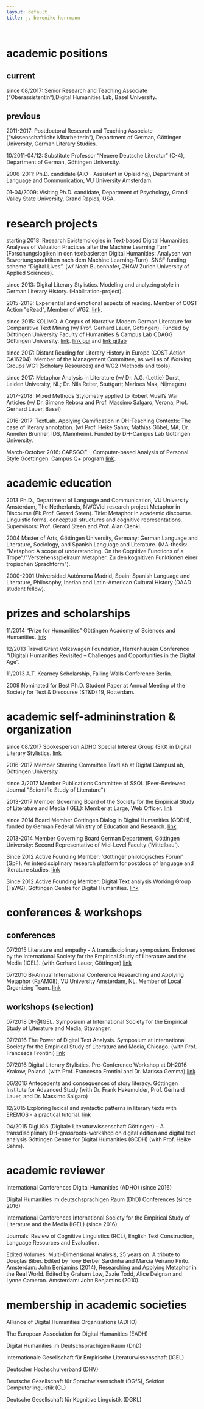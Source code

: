 ```yaml
---
layout: default
title: j. berenike herrmann

---
```


# academic positions
## current
since 08/2017: Senior Research and Teaching Associate (“Oberassistentin“),Digital Humanities Lab, Basel University.

## previous
2011-2017: Postdoctoral Research and Teaching Associate (“wissenschaftliche Mitarbeiterin“), Department of German, Göttingen University, German Literary Studies.

10/2011-04/12: Substitute Professor “Neuere Deutsche Literatur“ (C-4), Department of German, Göttingen University.

2006-2011: Ph.D. candidate (AiO - Assistent in Opleiding), Department of Language and Communication, VU University Amsterdam. 

01-04/2009: Visiting Ph.D. candidate, Department of Psychology, Grand Valley State University, Grand Rapids, USA.

# research projects

starting 2018: Research Epistemologies in Text-based Digital Humanities: Analyses of Valuation Practices after the Machine Learning Turn” (Forschungslogiken in den textbasierten Digital Humanities: Analysen von Bewertungspraktiken nach dem Machine Learning-Turn). SNSF funding scheme “Digital Lives”. (w/ Noah Bubenhofer, ZHAW Zurich University of Applied Sciences).

since 2013:	Digital Literary Stylistics. Modeling and analyzing style in German Literary History. (Habilitation-project).

2015-2018: Experiential and emotional aspects of reading. Member of COST Action "eRead", Member of WG2. [link](http://ereadcost.eu/).

since 2015: KOLIMO. A Corpus of Narrative Modern German Literature for Comparative Text Mining (w/ Prof. Gerhard Lauer, Göttingen). Funded by Göttingen University Faculty of Humanities & Campus Lab CDAGG Göttingen University. [link](https://www.kolimo.uni-goettingen.de/). [link gui](https://kolimo.uni-goettingen.de/index.html) and [link gitlab](https://gitlab.gwdg.de/kolimo/exist-app)

since 2017: Distant Reading for Literary History in Europe (COST Action CA16204). Member of the Management Committee, as well as of Working Groups WG1 (Scholary Resources) and WG2 (Methods and tools).

since 2017: Metaphor Analysis in Literature (w/ Dr. A.G. (Lettie) Dorst, Leiden University, NL; Dr. Nils Reiter, Stuttgart; Marloes Mak, Nijmegen)

2017-2018: Mixed Methods Stylometry applied to Robert Musil’s War Articles (w/ Dr. Simone Rebora and Prof. Massimo Salgaro, Verona, Prof. Gerhard Lauer, Basel)

2016-2017: TextLab. Applying Gamification in DH-Teaching Contexts: The case of literary annotation. (w/ Prof. Heike Sahm; Mathias Göbel, MA; Dr. Annelen Brunner, IDS, Mannheim). Funded by DH-Campus Lab Göttingen University.

March-October 2016: CAPSGOE – Computer-based Analysis of Personal Style Goettingen. Campus Q+ program [link](https://capsgoe.wordpress.com/).


# academic education

2013 		Ph.D., Department of Language and Communication, VU University Amsterdam, The Netherlands, NWOVici research project Metaphor in Discourse (PI: Prof. Gerard Steen). Title: Metaphor in academic discourse. Linguistic forms, conceptual structures and cognitive representations. Supervisors: Prof. Gerard Steen and Prof. Alan Cienki.

2004 		Master of Arts, Göttingen University, Germany: German Language and Literature, Sociology, and Spanish Language and Literature. (MA-thesis: "Metaphor: A scope of understanding. On the Cognitive Functions of a Trope"/"Verstehensspielraum Metapher. Zu den kognitiven Funktionen einer tropischen Sprachform"). 

2000-2001 	Universidad Autónoma Madrid, Spain: Spanish Language and Literature, Philosophy, Iberian and Latin-American Cultural History (DAAD student fellow).

# prizes and scholarships

11/2014	“Prize for Humanities” Göttingen Academy of Sciences and Humanities. [link](https://adw-goe.de/en/awards/categories/preis-fuer-geisteswissenschaften/preistraeger/)

12/2013	Travel Grant Volkswagen Foundation, Herrenhausen Conference “(Digital) Humanities Revisited – Challenges and Opportunities in the Digital Age”.

11/2013	A.T. Kearney Scholarship, Falling Walls Conference Berlin.

2009	Nominated for Best Ph.D. Student Paper at Annual Meeting of the Society for Text & Discourse (ST&D) 19, Rotterdam.

# academic self-admininstration & organization

since 08/2017	Spokesperson ADHO Special Interest Group (SIG) in Digital Literary Stylistics. [link](http://dls.hypotheses.org/)

2016-2017 		Member Steering Committee TextLab at Digital CampusLab, Göttingen University

since 3/2017 	Member Publications Committee of SSOL (Peer-Reviewed Journal "Scientific Study of Literature")

2013-2017	    Member Governing Board of the Society for the Empirical Study of Literature and Media (IGEL): Member at Large, Web Officer. [link](http://www.igel.uni-goettingen.de)

since 2014	Board Member Göttingen Dialog in Digital Humanities (GDDH), funded by German Federal Ministry of Education and Research. [link](http://www.gcdh.de/en/events/gottingen-dialog-digital-humanities)

2013-2014	  Member Governing Board German Department, Göttingen University: Second Representative of Mid-Level Faculty (‘Mittelbau’).

Since 2012	Active Founding Member: ‘Göttinger philologisches Forum’ (GpF). An interdisciplinary research platform for postdocs of language and literature studies. [link](http://www.uni-Göttingen.de/en/351956.html)

Since 2012	Active Founding Member: Digital Text analysis Working Group (TaWG), Göttingen Centre for Digital Humanities. [link](http://www.gcdh.de/en/research/digital-text-analysis/)

# conferences & workshops 

## conferences

07/2015 	Literature and empathy - A transdisciplinary symposium. Endorsed by the International Society for the Empirical Study of Literature and the Media (IGEL). (with Gerhard Lauer, Göttingen) [link](http://www.literatureandempathy.uni-goettingen.de)

07/2010 	Bi-Annual International Conference Researching and Applying Metaphor (RaAM08), VU University Amsterdam, NL. Member of Local Organizing Team. [link](http://www.raam.org.uk/Amsterdam_2010.html)


## workshops (selection)

07/2018			DH@IGEL. Symposium at International Society for the Empirical Study of Literature and Media, Stavanger. 

07/2016		The Power of Digital Text Analysis. Symposium at International Society for the Empirical Study of Literature and Media, Chicago. (with Prof. Francesca Frontini) [link](https://sites.google.com/site/igelchicago2016/program/prelim_program)

07/2016		Digital Literary Stylistics. Pre-Conference Workshop at DH2016 Krakow, Poland. (with Prof. Francesca Frontini and Dr. Marissa Gemma) [link](http://digitalliterarystylistic.github.io/)

06/2016		Antecedents and consequences of story literacy. Göttingen Institute for Advanced Study (with Dr. Frank Hakemulder, Prof. Gerhard Lauer, and Dr. Massimo Salgaro)

12/2015		Exploring lexical and syntactic patterns in literary texts with EREMOS - a practical tutorial. [link](http://www.uni-goettingen.de/de/513825.html)

04/2015		DigLiGö (Digitale Literaturwissenschaft Göttingen) – A transdisciplinary DH-grassroots-workshop on digital edition and digital text analysis Göttingen Centre for Digital Humanities (GCDH) (with Prof. Heike Sahm).


# academic reviewer

International Conferences Digital Humanities (ADHO) (since 2016)

Digital Humanities im deutschsprachigen Raum (DhD) Conferences (since 2016)

International Conferences International Society for the Empirical Study of Literature and the Media (IGEL) (since 2016)

Journals: Review of Cognitive Linguistics (RCL), English Text Construction, Language Resources and Evaluation.

Edited Volumes: Multi-Dimensional Analysis, 25 years on. A tribute to Douglas Biber. Edited by Tony Berber Sardinha and Marcia Veirano Pinto. Amsterdam: John Benjamins (2014), Researching and Applying Metaphor in the Real World. Edited by Graham Low, Zazie Todd, Alice Deignan and Lynne Cameron. Amsterdam: John Benjamins (2010).

# membership in academic societies

Alliance of Digital Humanities Organizations (ADHO)

The European Association for Digital Humanities (EADH)

Digital Humanities im Deutschsprachigen Raum (DhD)

Internationale Gesellschaft für Empirische Literaturwissenschaft (IGEL)

Deutscher Hochschulverband (DHV)

Deutsche Gesellschaft für Sprachwissenschaft (DGfS), Sektion Computerlinguistik (CL)

Deutsche Gesellschaft für Kognitive Linguistik (DGKL)
